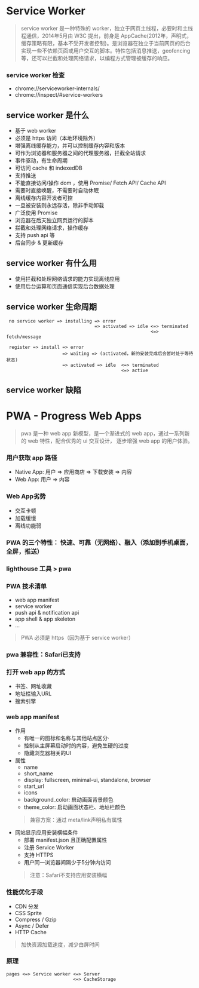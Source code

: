 # Service Worker
> service worker 是一种特殊的 worker，独立于网页主线程，必要时和主线程通信，2014年5月由 W3C 提出，前身是 AppCache(2012年，声明式，缓存策略有限，基本不受开发者控制)。是浏览器在独立于当前网页的后台实现一些不依赖页面或用户交互的脚本。特性包括消息推送，geofencing等，还可以拦截和处理网络请求，以编程方式管理被缓存的响应。

### service worker 检查
+ chrome://serviceworker-internals/
+ chrome://inspect/#service-workers

## service worker 是什么
+ 基于 web worker
+ 必须是 https 访问（本地环境除外）
+ 增强离线缓存能力，并可以控制缓存内容和版本
+ 可作为浏览器和服务器之间的代理服务器，拦截全站请求
+ 事件驱动，有生命周期
+ 可访问 cache 和 indexedDB
+ 支持推送
+ 不能直接访问/操作 dom ，使用 Promise/ Fetch API/ Cache API
+ 需要时直接唤醒，不需要时自动休眠
+ 离线缓存内容开发者可控
+ 一旦被安装则永远存活，除非手动卸载
+ 广泛使用 Promise
+ 浏览器在后天独立网页运行的脚本
+ 拦截和处理网络请求，操作缓存
+ 支持 push api 等
+ 后台同步 & 更新缓存

## service worker 有什么用
+ 使用拦截和处理网络请求的能力实现离线应用
+ 使用后台运算和页面通信实现后台数据处理

## service worker 生命周期
```
 no service worker => installing => error
                                 => activated => idle <=> terminated
                                                      <=> fetch/message

 register => install => error
                     => waiting => (activated，新的安装完成后会暂时处于等待状态) 
                     => activated => idle  <=> terminated
                                           <=> active
``` 

## service worker 缺陷


# PWA - Progress Web Apps
> pwa 是一种 web app 新模型，是一个渐进式的 web app，通过一系列新的 web 特性，配合优秀的 ui 交互设计， 逐步增强 web app 的用户体验。
### 用户获取 app 路径
+ Native App: 用户 => 应用商店 => 下载安装 => 内容
+ Web App: 用户 => 内容
### Web App劣势
+ 交互卡顿
+ 加载缓慢
+ 离线功能弱

### PWA 的三个特性： 快速、可靠（无网络）、融入（添加到手机桌面，全屏，推送）

### lighthouse 工具 > pwa
### PWA 技术清单
+ web app manifest
+ service worker
+ push api & notification api
+ app shell & app skeleton
+ ...

> PWA 必须是 https（因为基于 service worker）

### pwa 兼容性：Safari已支持

### 打开 web app 的方式
+ 书签、网址收藏
+ 地址栏输入URL
+ 搜索引擎

### web app manifest
+ 作用
  + 有唯一的图标和名称与其他站点区分·
  + 控制从主屏幕启动时的内容，避免生硬的过度
  + 隐藏浏览器相关的UI
+ 属性
  + name
  + short_name
  + display: fullscreen, minimal-ui, standalone, browser
  + start_url
  + icons
  + background_color: 启动画面背景颜色
  + theme_color: 启动画面状态栏、地址栏颜色   
  > 兼容方案：通过 meta/link声明私有属性
+ 网站显示应用安装横幅条件
  + 部署 manifest.json 且正确配置属性
  + 注册 Service Worker
  + 支持 HTTPS
  + 用户同一浏览器间隔少于5分钟内访问
  > 注意：Safari不支持应用安装横幅

### 性能优化手段
+ CDN 分发
+ CSS Sprite
+ Compress / Gzip
+ Async / Defer
+ HTTP Cache
> 加快资源加载速度，减少白屏时间

### 原理
```
pages <=> Service worker <=> Server
                         <=> CacheStorage
```